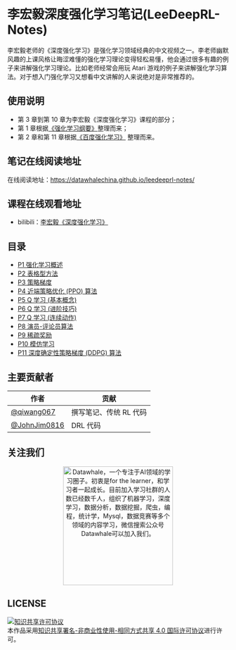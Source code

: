 # 李宏毅深度强化学习笔记(LeeDeepRL-Notes)

李宏毅老师的《深度强化学习》是强化学习领域经典的中文视频之一。李老师幽默风趣的上课风格让晦涩难懂的强化学习理论变得轻松易懂，他会通过很多有趣的例子来讲解强化学习理论。比如老师经常会用玩 Atari 游戏的例子来讲解强化学习算法。对于想入门强化学习又想看中文讲解的人来说绝对是非常推荐的。

## 使用说明

* 第 3 章到第 10 章为李宏毅《深度强化学习》课程的部分；
* 第 1 章根据[《强化学习纲要》](https://github.com/zhoubolei/introRL)整理而来；
* 第 2 章和第 11 章根据[《百度强化学习》](https://aistudio.baidu.com/aistudio/education/group/info/1335) 整理而来。


## 笔记在线阅读地址
在线阅读地址：https://datawhalechina.github.io/leedeeprl-notes/

## 课程在线观看地址
- bilibili：[李宏毅《深度强化学习》](https://www.bilibili.com/video/BV1MW411w79n)

## 目录
- [P1 强化学习概述](https://datawhalechina.github.io/leedeeprl-notes/#/chapter1/chapter1)
- [P2 表格型方法](https://datawhalechina.github.io/leedeeprl-notes/#/chapter2/chapter2)
- [P3 策略梯度](https://datawhalechina.github.io/leedeeprl-notes/#/chapter3/chapter3)
- [P4 近端策略优化 (PPO) 算法](https://datawhalechina.github.io/leedeeprl-notes/#/chapter4/chapter4)
- [P5 Q 学习 (基本概念)](https://datawhalechina.github.io/leedeeprl-notes/#/chapter5/chapter5)
- [P6 Q 学习 (进阶技巧)](https://datawhalechina.github.io/leedeeprl-notes/#/chapter6/chapter6)
- [P7 Q 学习 (连续动作)](https://datawhalechina.github.io/leedeeprl-notes/#/chapter7/chapter7)
- [P8 演员-评论员算法](https://datawhalechina.github.io/leedeeprl-notes/#/chapter8/chapter8)
- [P9 稀疏奖励](https://datawhalechina.github.io/leedeeprl-notes/#/chapter9/chapter9)
- [P10 模仿学习](https://datawhalechina.github.io/leedeeprl-notes/#/chapter10/chapter10)
- [P11 深度确定性策略梯度 (DDPG) 算法](https://datawhalechina.github.io/leedeeprl-notes/#/chapter11/chapter11)

## 主要贡献者

| 作者 | 贡献 |
|------|------|
|   [@qiwang067](https://github.com/qiwang067)   |   撰写笔记、传统 RL 代码   |
|  [@JohnJim0816](https://github.com/JohnJim0816)    |   DRL 代码   |

## 关注我们

<div align=center><img src="https://raw.githubusercontent.com/datawhalechina/pumpkin-book/master/res/qrcode.jpeg" width = "250" height = "270" alt="Datawhale，一个专注于AI领域的学习圈子。初衷是for the learner，和学习者一起成长。目前加入学习社群的人数已经数千人，组织了机器学习，深度学习，数据分析，数据挖掘，爬虫，编程，统计学，Mysql，数据竞赛等多个领域的内容学习，微信搜索公众号Datawhale可以加入我们。"></div>

## LICENSE
<a rel="license" href="http://creativecommons.org/licenses/by-nc-sa/4.0/"><img alt="知识共享许可协议" style="border-width:0" src="https://i.creativecommons.org/l/by-nc-sa/4.0/88x31.png" /></a><br />本作品采用<a rel="license" href="http://creativecommons.org/licenses/by-nc-sa/4.0/">知识共享署名-非商业性使用-相同方式共享 4.0 国际许可协议</a>进行许可。


